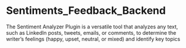 # Sentiments_Feedback_Backend
The Sentiment Analyzer Plugin is a versatile tool that analyzes any text, such as LinkedIn posts, tweets, emails, or comments, to determine the writer’s feelings (happy, upset, neutral, or mixed) and identify key topics
